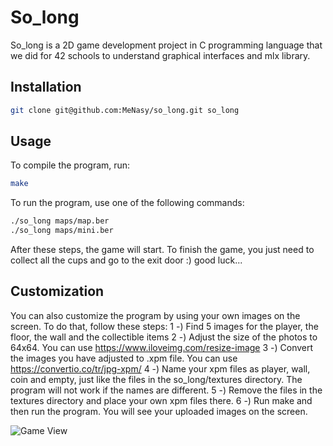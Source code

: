 
# So_long

So_long is a 2D game development project in C programming language that we did for 42 schools to understand graphical interfaces and mlx library.

## Installation
```bash
git clone git@github.com:MeNasy/so_long.git so_long
```
## Usage

To compile the program, run:
```bash
make
```
To run the program, use one of the following commands:
```bash
./so_long maps/map.ber
./so_long maps/mini.ber
```
After these steps, the game will start.
To finish the game, you just need to collect all the cups and go to the exit door :) good luck...

## Customization

You can also customize the program by using your own images on the screen. To do that, follow these steps:
1 -) Find 5 images for the player, the floor, the wall and the collectible items
2 -) Adjust the size of the photos to 64x64. You can use https://www.iloveimg.com/resize-image
3 -) Convert the images you have adjusted to .xpm file. You can use https://convertio.co/tr/jpg-xpm/
4 -) Name your xpm files as player, wall, coin and empty, just like the files in the so_long/textures directory.
     The program will not work if the names are different.
5 -) Remove the files in the textures directory and place your own xpm files there.
6 -) Run make and then run the program. You will see your uploaded images on the screen.




![Game View](https://github.com/MeNasy/so_long_linux/issues/1#issue-2123498410)
